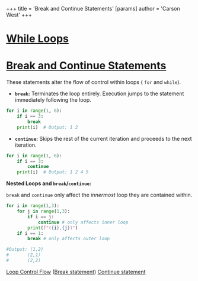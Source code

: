 +++
 title = 'Break and Continue Statements'
[params]
	author = 'Carson West'
+++
# [While Loops](./../while-loops/)
# [Break and Continue Statements](./../break-and-continue-statements/) 
These statements alter the flow of control within loops ( `for` and `while`).

* **`break`:** Terminates the loop entirely.  Execution jumps to the statement immediately following the loop.

```python
for i in range(1, 6):
    if i == 3:
        break
    print(i)  # Output: 1 2
```

* **`continue`:** Skips the rest of the current iteration and proceeds to the next iteration.

```python
for i in range(1, 6):
    if i == 3:
        continue
    print(i)  # Output: 1 2 4 5
```

**Nested Loops and `break`/`continue`:**

`break` and `continue` only affect the *innermost* loop they are contained within.

```python
for i in range(1,3):
    for j in range(1,3):
        if i == j:
            continue # only affects inner loop
        print(f"({i},{j})")
    if i == 1:
        break # only affects outer loop

#Output: (1,2)
#       (2,1)
#       (2,2)
```

[Loop Control Flow](./../loop-control-flow/)  ([Break statement](./../break-statement/)) [Continue statement](./../continue-statement/)
